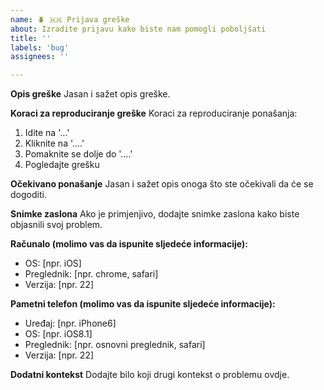 ```yaml
---
name: 🪲 🇭🇷 Prijava greške
about: Izradite prijavu kako biste nam pomogli poboljšati
title: ''
labels: 'bug'
assignees: ''

---
```


**Opis greške**
Jasan i sažet opis greške.

**Koraci za reproduciranje greške**
Koraci za reproduciranje ponašanja:

1. Idite na '...'
2. Kliknite na '....'
3. Pomaknite se dolje do '....'
4. Pogledajte grešku

**Očekivano ponašanje**
Jasan i sažet opis onoga što ste očekivali da će se dogoditi.

**Snimke zaslona**
Ako je primjenjivo, dodajte snimke zaslona kako biste objasnili svoj problem.

**Računalo (molimo vas da ispunite sljedeće informacije):**

- OS: [npr. iOS]
- Preglednik: [npr. chrome, safari]
- Verzija: [npr. 22]

**Pametni telefon (molimo vas da ispunite sljedeće informacije):**

- Uređaj: [npr. iPhone6]
- OS: [npr. iOS8.1]
- Preglednik: [npr. osnovni preglednik, safari]
- Verzija: [npr. 22]

**Dodatni kontekst**
Dodajte bilo koji drugi kontekst o problemu ovdje.
